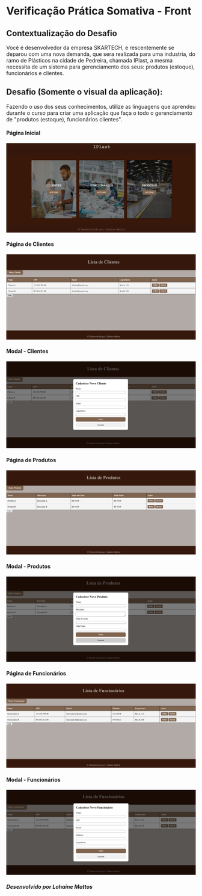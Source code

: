 # Verificação Prática Somativa - Front

## Contextualização do Desafio
Você é desenvolvedor da empresa SKARTECH, e rescentemente se deparou com uma nova demanda, que sera realizada para uma industria, do ramo de Plásticos na cidade de Pedreira, chamada IPlast, a mesma necessita de um sistema para gerenciamento dos seus: produtos (estoque), funcionários e clientes.

## Desafio (Somente o visual da aplicação):
Fazendo o uso dos seus conhecimentos, utilize as linguagens que aprendeu durante o curso para criar uma aplicação que faça o todo o gerenciamento de "produtos (estoque), funcionários clientes".

#### Página Inicial
<img src="inicial.png">

#### Página de Clientes
<img src="pagclientes.png">

#### Modal - Clientes
<img src="modalclientes.png">

#### Página de Produtos
<img src="pagprodutos.png">

#### Modal - Produtos
<img src="modalprodutos.png">

#### Página de Funcionários
<img src="pagfuncionarios.png">

#### Modal - Funcionários
<img src="modalfuncionarios.png">

##### Desenvolvido por Lohaine Mattos
